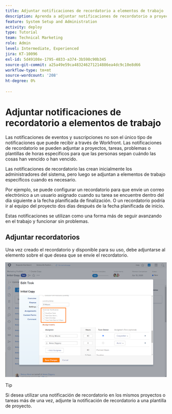 ```yaml
---
title: Adjuntar notificaciones de recordatorio a elementos de trabajo
description: Aprenda a adjuntar notificaciones de recordatorio a proyectos, tareas, problemas u hojas de horas para que las personas sepan cuándo ha vencido o ha vencido su trabajo.
feature: System Setup and Administration
activity: deploy
type: Tutorial
team: Technical Marketing
role: Admin
level: Intermediate, Experienced
jira: KT-10096
exl-id: 5d49108e-1795-4833-a374-3b598c90b345
source-git-commit: a25a49e59ca483246271214886ea4dc9c10e8d66
workflow-type: tm+mt
source-wordcount: '208'
ht-degree: 0%

---
```


# Adjuntar notificaciones de recordatorio a elementos de trabajo

Las notificaciones de eventos y suscripciones no son el único tipo de notificaciones que puede recibir a través de Workfront. Las notificaciones de recordatorio se pueden adjuntar a proyectos, tareas, problemas o plantillas de horas específicos para que las personas sepan cuándo las cosas han vencido o han vencido.

Las notificaciones de recordatorio las crean inicialmente los administradores del sistema, pero luego se adjuntan a elementos de trabajo específicos cuando es necesario.

Por ejemplo, se puede configurar un recordatorio para que envíe un correo electrónico a un usuario asignado cuando su tarea se encuentre dentro del día siguiente a la fecha planificada de finalización. O un recordatorio podría ir al equipo del proyecto dos días después de la fecha planificada de inicio.

Estas notificaciones se utilizan como una forma más de seguir avanzando en el trabajo y funcionar sin problemas.

## Adjuntar recordatorios

Una vez creado el recordatorio y disponible para su uso, debe adjuntarse al elemento sobre el que desea que se envíe el recordatorio.

![[!UICONTROL Notificación de recordatorio] de la sección [!UICONTROL Editar tarea] ventana](assets/admin-fund-user-notifications-17.png)

>[!TIP]
>
>Si desea utilizar una notificación de recordatorio en los mismos proyectos o tareas más de una vez, adjunte la notificación de recordatorio a una plantilla de proyecto.

<!---
learn more URLs
 Attach a reminder notification to an object
Automatic reminders vs. reminder notifications
--->
